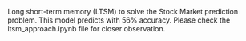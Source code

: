 Long short-term memory (LTSM) to solve the Stock Market prediction problem. This model predicts with 56% accuracy. Please check the ltsm_approach.ipynb file for closer observation.
